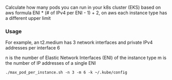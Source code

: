 Calculate how many pods you can run in your k8s cluster (EKS) based on aws formula 
ENI * (# of IPv4 per ENI - 1) + 2, on aws each instance type has a different upper limit

### Usage

For example, an t2.medium	has 3 network interfaces and private IPv4 addresses per interface 6

n is the number of Elastic Network Interfaces (ENI) of the instance type
m is the number of IP addresses of a single ENI

```
./max_pod_per_instance.sh -n 3 -m 6 -k ~/.kube/config
```
